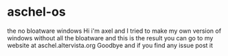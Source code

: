 # aschel-os
the no bloatware windows
Hi i'm axel and I tried to make my own version of windows without all the bloatware and this is the result 
you can go to my website at aschel.altervista.org
Goodbye and if you find any issue post it
